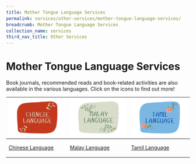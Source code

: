 ```yaml
---
title: Mother Tongue Language Services
permalink: services/other-services/mother-tongue-language-services/
breadcrumb: Mother Tongue Language Services
collection_name: services
third_nav_title: Other Services
---
```

# **Mother Tongue Language Services** 

Book journals, recommended reads and book-related activities are also available in the various languages. 
Click on the icons to find out more!



| [![Alt text for image on Isomer site](/images/mother-tongue-services/Chinese%20Logo.png)](https://childrenandteens.nlb.gov.sg/chinese-language) | [![Alt text for image on Isomer site](/images/mother-tongue-services/Malay%20Logo.png)](https://childrenandteens.nlb.gov.sg/malay-language) | [![Alt text for image on Isomer site](/images/mother-tongue-services/Tamil%20Logo.png)](https://childrenandteens.nlb.gov.sg/tamil-language) |
| -------- | -------- | -------- |
| <p style ="text align center;">[Chinese Language](https://childrenandteens.nlb.gov.sg/chinese-language) </p>| <p style ="text align center;">[Malay Language](https://childrenandteens.nlb.gov.sg/malay-language) </p>| <p style ="text align center;"> [Tamil Language](https://childrenandteens.nlb.gov.sg/tamil-language)  </p> |